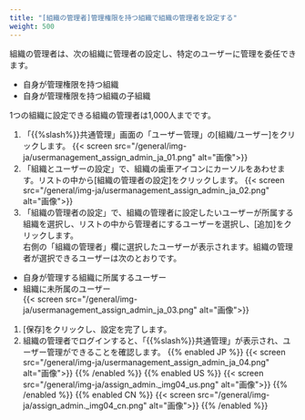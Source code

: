 ```yaml
---
title: "[組織の管理者]管理権限を持つ組織で組織の管理者を設定する"
weight: 500
---
```

組織の管理者は、次の組織に管理者の設定し、特定のユーザーに管理を委任できます。

* 自身が管理権限を持つ組織
* 自身が管理権限を持つ組織の子組織

1つの組織に設定できる組織の管理者は1,000人までです。

1. 「{{%slash%}}共通管理」画面の「ユーザー管理」の[組織/ユーザー]をクリックします。
  {{< screen src="/general/img-ja/usermanagement_assign_admin_ja_01.png"  alt="画像">}}
1. 「組織とユーザーの設定」で、組織の歯車アイコンにカーソルをあわせます。リストの中から[組織の管理者の設定]をクリックします。
  {{< screen src="/general/img-ja/usermanagement_assign_admin_ja_02.png"  alt="画像">}}
1. 「組織の管理者の設定」で、組織の管理者に設定したいユーザーが所属する組織を選択し、リストの中から管理者にするユーザーを選択し、[追加]をクリックします。  
 右側の「組織の管理者」欄に選択したユーザーが表示されます。組織の管理者が選択できるユーザーは次のとおりです。
  * 自身が管理する組織に所属するユーザー
  * 組織に未所属のユーザー   
  {{< screen src="/general/img-ja/usermanagement_assign_admin_ja_03.png"  alt="画像">}}
1. [保存]をクリックし、設定を完了します。
1. 組織の管理者でログインすると、「{{%slash%}}共通管理」が表示され、ユーザー管理ができることを確認します。
  {{% enabled JP %}}
  {{< screen src="/general/img-ja/usermanagement_assign_admin_ja_04.png"  alt="画像">}}
  {{% /enabled %}}
  {{% enabled US %}}
  {{< screen src="/general/img-ja/assign_admin._img04_us.png"  alt="画像">}}
  {{% /enabled %}}
  {{% enabled CN %}}
  {{< screen src="/general/img-ja/assign_admin._img04_cn.png"  alt="画像">}}
  {{% /enabled %}}